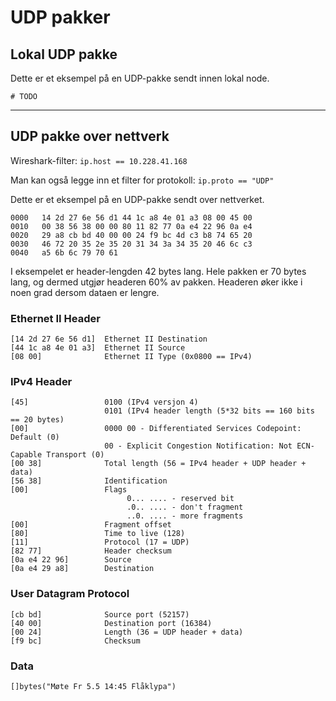 # UDP pakker

## Lokal UDP pakke
Dette er et eksempel på en UDP-pakke sendt innen lokal node.
```
# TODO
```

---

## UDP pakke over nettverk

Wireshark-filter: `ip.host == 10.228.41.168`

Man kan også legge inn et filter for protokoll: `ip.proto == "UDP"`

Dette er et eksempel på en UDP-pakke sendt over nettverket.

```
0000   14 2d 27 6e 56 d1 44 1c a8 4e 01 a3 08 00 45 00
0010   00 38 56 38 00 00 80 11 82 77 0a e4 22 96 0a e4
0020   29 a8 cb bd 40 00 00 24 f9 bc 4d c3 b8 74 65 20
0030   46 72 20 35 2e 35 20 31 34 3a 34 35 20 46 6c c3
0040   a5 6b 6c 79 70 61
```

I eksempelet er header-lengden 42 bytes lang. Hele pakken er 70 bytes lang, og dermed utgjør headeren 60% av pakken. Headeren øker ikke i noen grad dersom dataen er lengre.

### Ethernet II Header
```
[14 2d 27 6e 56 d1]  Ethernet II Destination
[44 1c a8 4e 01 a3]  Ethernet II Source
[08 00]              Ethernet II Type (0x0800 == IPv4)
```

### IPv4 Header
```
[45]                 0100 (IPv4 versjon 4)
                     0101 (IPv4 header length (5*32 bits == 160 bits == 20 bytes)
[00]                 0000 00 - Differentiated Services Codepoint: Default (0)
                     00 - Explicit Congestion Notification: Not ECN-Capable Transport (0)
[00 38]              Total length (56 = IPv4 header + UDP header + data)
[56 38]              Identification
[00]                 Flags
                          0... .... - reserved bit
                          .0.. .... - don't fragment
                          ..0. .... - more fragments
[00]                 Fragment offset
[80]                 Time to live (128)
[11]                 Protocol (17 = UDP)
[82 77]              Header checksum
[0a e4 22 96]        Source
[0a e4 29 a8]        Destination
```

### User Datagram Protocol

```
[cb bd]              Source port (52157)
[40 00]              Destination port (16384)
[00 24]              Length (36 = UDP header + data)
[f9 bc]              Checksum
```

### Data

`[]bytes("Møte Fr 5.5 14:45 Flåklypa")`
